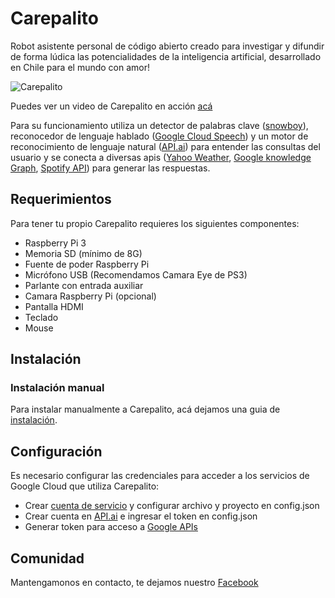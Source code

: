 # Carepalito
Robot asistente personal de código abierto creado para investigar y difundir de forma lúdica las potencialidades de la inteligencia artificial, desarrollado en Chile para el mundo con amor!

![Carepalito](https://firebasestorage.googleapis.com/v0/b/project-3062526721407020231.appspot.com/o/carepalito.gif?alt=media&token=436abcac-9f4d-4400-9979-5dfc070f22d8)

Puedes ver un video de Carepalito en acción [acá](https://www.youtube.com/watch?v=IE29FYRFLOI)

Para su funcionamiento utiliza un detector de palabras clave ([snowboy](http://snowboy.kitt.ai)), reconocedor de lenguaje hablado ([Google Cloud Speech](https://cloud.google.com/speech)) y un motor de reconocimiento de lenguaje natural ([API.ai](http://api.ai)) para entender las consultas del usuario y se conecta a diversas apis ([Yahoo Weather](https://developer.yahoo.com/weather/), [Google knowledge Graph](https://developers.google.com/knowledge-graph/), [Spotify API](https://developer.spotify.com/web-api/)) para generar las respuestas.


## Requerimientos
Para tener tu propio Carepalito requieres los siguientes componentes:
* Raspberry Pi 3
* Memoria SD (mínimo de 8G)
* Fuente de poder Raspberry Pi
* Micrófono USB (Recomendamos Camara Eye de PS3)
* Parlante con entrada auxiliar
* Camara Raspberry Pi (opcional)
* Pantalla HDMI
* Teclado
* Mouse

## Instalación

### Instalación manual
Para instalar manualmente a Carepalito, acá dejamos una guia de [instalación](https://github.com/S-I-T/Carepalito/wiki/Instalaci%C3%B3n-Manual).

## Configuración

Es necesario configurar las credenciales para acceder a los servicios de Google Cloud que utiliza Carepalito:
* Crear [cuenta de servicio](https://cloud.google.com/speech/docs/common/auth#creating_a_service_account) y configurar archivo y proyecto en config.json
* Crear cuenta en [API.ai](https://api.ai/) e ingresar el token en config.json
* Generar token para acceso a [Google APIs](https://developers.google.com/knowledge-graph/how-tos/authorizing)

## Comunidad

Mantengamonos en contacto, te dejamos nuestro [Facebook](https://www.facebook.com/robot.carepalo/) 
